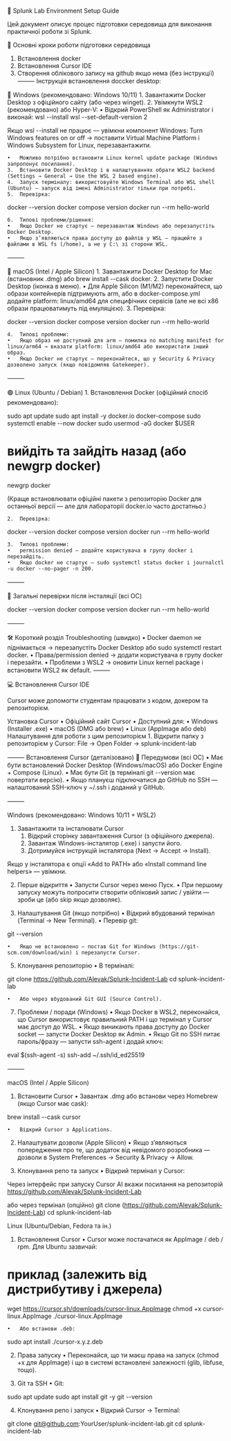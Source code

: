 🧪 Splunk Lab Environment Setup Guide

Цей документ описує процес підготовки середовища для виконання практичної роботи зі Splunk.

 🧭 Основні кроки роботи підготовки середовища
1. Встановлення docker
2. Встановлення Cursor IDE
3. Створення облікового запису на github якщо нема (без інструкції)
⸻
Інструкція встановлення doccker desktop:

🐧 Windows (рекомендовано: Windows 10/11)
	1.	Завантажити Docker Desktop з офіційного сайту (або через winget).
	2.	Увімкнути WSL2 (рекомендовано) або Hyper-V:
	•	Відкрий PowerShell як Administrator і виконай:
wsl --install
wsl --set-default-version 2

Якщо wsl --install не працює — увімкни компонент Windows:
Turn Windows features on or off → поставити Virtual Machine Platform і Windows Subsystem for Linux, перезавантажити.

	•	Можливо потрібно встановити Linux kernel update package (Windows запропонує посилання).
	3.	Встановити Docker Desktop і в налаштуваннях обрати WSL2 backend (Settings → General → Use the WSL 2 based engine).
	4.	Запуск терміналу: використовуйте Windows Terminal або WSL shell (Ubuntu) — запуск від імені Administrator тільки при потребі.
	5.	Перевірка:

docker --version
docker compose version
docker run --rm hello-world

	6.	Типові проблеми/рішення:
	•	Якщо Docker не стартує — перезавантаж Windows або перезапустіть Docker Desktop.
	•	Якщо з’являються права доступу до файлів у WSL — працюйте з файлами в WSL fs (/home), а не у C:\ зі сторони WSL.

⸻

🍏 macOS (Intel / Apple Silicon)
	1.	Завантажити Docker Desktop for Mac (встановник .dmg) або brew install --cask docker.
	2.	Запустити Docker Desktop (іконка в меню).
	•	Для Apple Silicon (M1/M2) переконайтеся, що образи контейнерів підтримують arm, або в docker-compose.yml додайте platform: linux/amd64 для специфічних сервісів (але не всі x86 образи працюватимуть під емуляцією).
	3.	Перевірка:

docker --version
docker compose version
docker run --rm hello-world


	4.	Типові проблеми:
	•	Якщо образ не доступний для arm — помилка no matching manifest for linux/arm64 → вказати platform: linux/amd64 або використати інший образ.
	•	Якщо Docker не стартує — переконайтеся, що у Security & Privacy дозволено запуск (якщо повідомляв Gatekeeper).

⸻

🟢 Linux (Ubuntu / Debian)
	1.	Встановлення Docker (офіційний спосіб рекомендовано):

sudo apt update
sudo apt install -y docker.io docker-compose
sudo systemctl enable --now docker
sudo usermod -aG docker $USER
# вийдіть та зайдіть назад (або newgrp docker)
newgrp docker

(Краще встановлювати офіційні пакети з репозиторію Docker для останньої версії — але для лабораторії docker.io часто достатньо.)

	2.	Перевірка:

docker --version
docker compose version
docker run --rm hello-world


	3.	Типові проблеми:
	•	permission denied — додайте користувача в групу docker і перезайдіть.
	•	Якщо docker не стартує — sudo systemctl status docker і journalctl -u docker --no-pager -n 200.

⸻

🔁 Загальні перевірки після інсталяції (всі ОС)

docker --version
docker compose version
docker run --rm hello-world

⸻

🛠️ Короткий розділ Troubleshooting (швидко)
	•	Docker daemon не піднімається → перезапустіть Docker Desktop або sudo systemctl restart docker.
	•	Права/permission denied → додати користувача в групу docker і перезайти.
	•	Проблеми з WSL2 → оновити Linux kernel package і встановити WSL2 як default.
⸻

💻 Встановлення Cursor IDE 

Cursor може допомогти студентам працювати з кодом, докером та репозиторієм.

Установка Cursor
	•	Офіційний сайт Cursor
	•	Доступний для:
	•	Windows (Installer .exe)
	•	macOS (DMG або brew)
	•	Linux (AppImage або deb)
Налаштування для роботи з цим репозиторієм
	1.	Відкрити папку з репозиторієм у Cursor:
File → Open Folder → splunk-incident-lab

⸻
Встановлення Cursor (деталізовано)
🔧 Передумови (всі ОС)
	•	Має бути встановлений Docker Desktop (Windows/macOS) або Docker Engine + Compose (Linux).
	•	Має бути Git (в терміналі git --version має повертати версію).
	•	Якщо плануєш підключатися до GitHub по SSH — налаштований SSH-ключ у ~/.ssh і доданий у GitHub.

⸻

Windows (рекомендовано: Windows 10/11 + WSL2)

1) Завантажити та інсталювати Cursor
	1.	Відкрий сторінку завантаження Cursor (з офіційного джерела).
	2.	Завантаж Windows-інсталятор (.exe) і запусти його.
	3.	Дотримуйся інструкцій інсталятора (Next → Accept → Install).

Якщо у інсталятора є опції «Add to PATH» або «Install command line helpers» — увімкни.

2) Перше відкриття
	•	Запусти Cursor через меню Пуск.
	•	При першому запуску можуть попросити створити обліковий запис / увійти — зроби це (або skip якщо дозволяє).

3) Налаштування Git (якщо потрібно)
	•	Відкрий вбудований термінал (Terminal → New Terminal).
	•	Перевір git:

git --version


	•	Якщо не встановлено — постав Git for Windows (https://git-scm.com/download/win) і перезапусти Cursor.


5) Клонування репозиторію
	•	В терміналі:

git clone https://github.com/Alevak/Splunk-Incident-Lab
cd splunk-incident-lab

	•	Або через вбудований Git GUI (Source Control).




7) Проблеми / поради (Windows)
	•	Якщо Docker в WSL2, переконайся, що Cursor використовує правильний PATH і що термінал у Cursor має доступ до WSL.
	•	Якщо виникають права доступу до Docker socket — запусти Docker Desktop як Admin.
	•	Якщо Git по SSH питає пароль/фразу — запусти ssh-agent і додай ключ:

eval $(ssh-agent -s)
ssh-add ~/.ssh/id_ed25519



⸻

macOS (Intel / Apple Silicon)

1) Встановити Cursor
	•	Завантаж .dmg або встанови через Homebrew (якщо Cursor має cask):

brew install --cask cursor

	•	Відкрий Cursor з Applications.

2) Налаштувати дозволи (Apple Silicon)
	•	Якщо з’являються попередження про те, що додаток від невідомого розробника — дозволи в System Preferences → Security & Privacy → Allow.


5) Клонування репо та запуск
	•	Відкрий термінал у Cursor:

Через інтерфейс при запуску Cursor AI вкажи посилання на репозиторій https://github.com/Alevak/Splunk-Incident-Lab

або через термінал (опційно)
git clone (https://github.com/Alevak/Splunk-Incident-Lab)
cd splunk-incident-lab


Linux (Ubuntu/Debian, Fedora та ін.)

1) Встановлення Cursor
	•	Cursor може постачатися як AppImage / deb / rpm. Для Ubuntu зазвичай:

# приклад (залежить від дистрибутиву і джерела)
wget https://cursor.sh/downloads/cursor-linux.AppImage
chmod +x cursor-linux.AppImage
./cursor-linux.AppImage


	•	Або встанови .deb:

sudo apt install ./cursor-x.y.z.deb


2) Права запуску
	•	Переконайся, що ти маєш права на запуск (chmod +x для AppImage) і що в системі встановлені залежності (glib, libfuse, тощо).

3) Git та SSH
	•	Git:

sudo apt update
sudo apt install git -y
git --version


4) Клонування репо і запуск
	•	Відкрий Cursor → Terminal:

git clone git@github.com:YourUser/splunk-incident-lab.git
cd splunk-incident-lab






